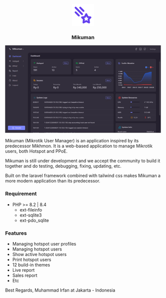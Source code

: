 <p align="center">
    <img src="https://github.com/alvipan/mikuman/blob/main/public/favicon.svg" alt="mikuman" width="72">
</p>
<h3 align="center">Mikuman</h3>
<p align="center">
    <img src="https://github.com/alvipan/mikuman/blob/main/public/screenshot.png" alt="screenshot">
</p>

Mikuman (Mikrotik User Manager) is an application inspired by its predecessor Mikhmon. It is a web-based application to manage Mikrotik users, both Hotspot and PPoE.

Mikuman is still under development and we accept the community to build it together and do testing, debugging, fixing, updating, etc.

Built on the laravel framework combined with tailwind css makes Mikuman a more modern application than its predecessor.

### Requirement
* PHP >= 8.2 | 8.4
  * ext-fileinfo
  * ext-sqlite3
  * ext-pdo_sqlite
 
### Features
- Managing hotspot user profiles
- Managing hotspot users
- Show active hotspot users
- Print hotspot users
- 12 build-in themes
- Live report
- Sales report
- Etc

Best Regards,
Muhammad Irfan at Jakarta - Indonesia

